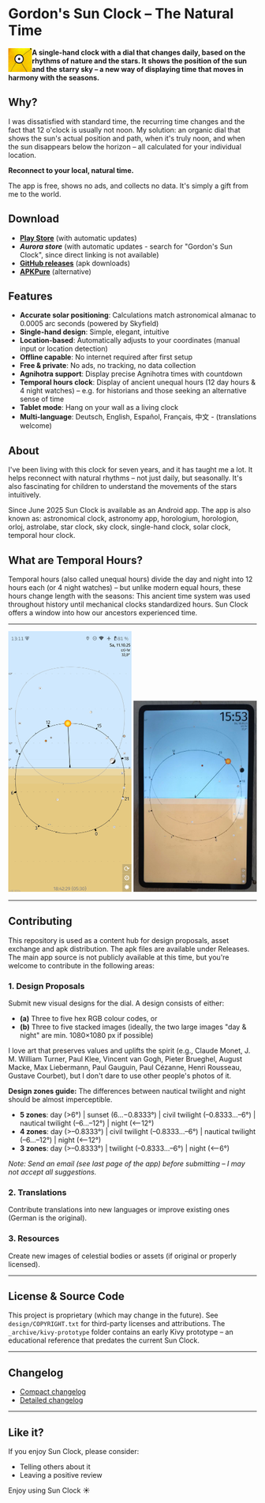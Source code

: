 # Gordon's Sun Clock – The Natural Time

<img src="res/icon.png" width="48" height="48" align="left">**A single-hand clock with a dial that changes daily, based on the rhythms of nature and the stars. It shows the position of the sun and the starry sky – a new way of displaying time that moves in harmony with the seasons.**

## Why?

I was dissatisfied with standard time, the recurring time changes and the fact that 12 o'clock is usually not noon. My solution: an organic dial that shows the sun's actual position and path, when it's truly noon, and when the sun disappears below the horizon – all calculated for your individual location.

**Reconnect to your local, natural time.**

The app is free, shows no ads, and collects no data. It's simply a gift from me to the world.

## Download

- **[Play Store](https://play.google.com/store/apps/details?id=de.ax12.zunclock)** (with automatic updates)
- **_Aurora store_** (with automatic updates - search for "Gordon's Sun Clock", since direct linking is not available)
- **[GitHub releases](https://github.com/gaxmann/suhr/releases/tag/v2.xxx)** (apk downloads)
- **[APKPure](https://apkpure.com/de/gordon%E2%80%99s-sun-clock/de.ax12.zunclock)** (alternative)

## Features

- **Accurate solar positioning**: Calculations match astronomical almanac to 0.0005 arc seconds (powered by Skyfield)
- **Single-hand design**: Simple, elegant, intuitive
- **Location-based**: Automatically adjusts to your coordinates (manual input or location detection)
- **Offline capable**: No internet required after first setup
- **Free & private**: No ads, no tracking, no data collection
- **Agnihotra support**: Display precise Agnihotra times with countdown
- **Temporal hours clock**: Display of ancient unequal hours (12 day hours & 4 night watches) – e.g. for historians and those seeking an alternative sense of time
- **Tablet mode**: Hang on your wall as a living clock
- **Multi-language**: Deutsch, English, Español, Français, 中文 - (translations welcome)

## About

I've been living with this clock for seven years, and it has taught me a lot. It helps reconnect with natural rhythms – not just daily, but seasonally. It's also fascinating for children to understand the movements of the stars intuitively.

Since June 2025 Sun Clock is available as an Android app. The app is also known as: astronomical clock, astronomy app, horologium, horologion, orloj, astrolabe, star clock, sky clock, single-hand clock, solar clock, temporal hour clock.

## What are Temporal Hours?

Temporal hours (also called unequal hours) divide the day and night into 12 hours each (or 4 night watches) – but unlike modern equal hours, these hours change length with the seasons: This ancient time system was used throughout history until mechanical clocks standardized hours. Sun Clock offers a window into how our ancestors experienced time.

---

<p float="left">
  <img src="_gitdesign/sunclock_0.png" width="250" />
  <img src="_gitdesign/tablet.jpg" width="250" />
  <!-- <img src="_gitdesign/eink.jpg" width="250" /> -->
</p>

---

## Contributing

This repository is used as a content hub for design proposals, asset exchange and apk distribution. The apk files are available under Releases. The main app source is not publicly available at this time, but you're welcome to contribute in the following areas:

### 1. Design Proposals
Submit new visual designs for the dial. A design consists of either:
- **(a)** Three to five hex RGB colour codes, or
- **(b)** Three to five stacked images (ideally, the two large images "day & night" are min. 1080×1080 px if possible)

I love art that preserves values and uplifts the spirit (e.g., Claude Monet, J. M. William Turner, Paul Klee, Vincent van Gogh, Pieter Brueghel, August Macke, Max Liebermann, Paul Gauguin, Paul Cézanne, Henri Rousseau, Gustave Courbet), but I don't dare to use other people's photos of it.

**Design zones guide:**
The differences between nautical twilight and night should be almost imperceptible.
- **5 zones**: day (>6°) | sunset (6...−0.8333°) | civil twilight (–0.8333...–6°) | nautical twilight (–6...–12°) | night (<–12°)
- **4 zones**: day (>–0.8333°) | civil twilight (–0.8333...–6°) | nautical twilight (–6...–12°) | night (<–12°)
- **3 zones**: day (>–0.8333°) | twilight (–0.8333...–6°) | night (<–6°)

*Note: Send an email (see last page of the app) before submitting – I may not accept all suggestions.*

### 2. Translations
Contribute translations into new languages or improve existing ones (German is the original).

### 3. Resources
Create new images of celestial bodies or assets (if original or properly licensed).

---

## License & Source Code

This project is proprietary (which may change in the future). See `design/COPYRIGHT.txt` for third-party licenses and attributions. The `_archive/kivy-prototype` folder contains an early Kivy prototype – an educational reference that predates the current Sun Clock.

---

## Changelog

- [Compact changelog](./WHATSNEW.md)
- [Detailed changelog](./CHANGELOG.md)

---

## Like it?

If you enjoy Sun Clock, please consider:
- Telling others about it
- Leaving a positive review

Enjoy using Sun Clock ☀️

